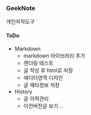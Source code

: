 ### GeekNote
개인저작도구

#### ToDo

- Markdown
  * markdown 라이브러리 추가
  * 랜더링 테스트
  * 글 작성 후 html로 저장
  * 에디터영역 디자인
  * 글 메타정보 저장
- History
  * 글 이력관리
  * 이전버전글 보기
..
